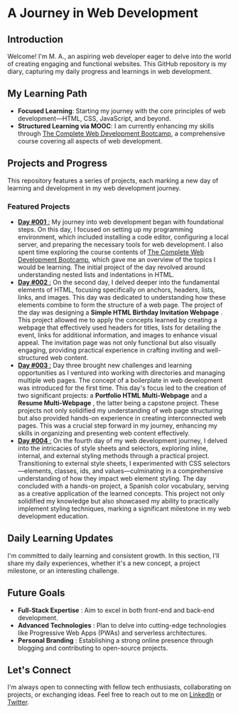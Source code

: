 # A Journey in Web Development

## Introduction

Welcome! I'm M. A., an aspiring web developer eager to delve into the world of creating engaging and functional websites. This GitHub repository is my diary, capturing my daily progress and learnings in web development.

## My Learning Path

- **Focused Learning**: Starting my journey with the core principles of web development—HTML, CSS, JavaScript, and beyond.
- **Structured Learning via MOOC**: I am currently enhancing my skills through [The Complete Web Development Bootcamp](https://www.udemy.com/course/the-complete-web-development-bootcamp/), a comprehensive course covering all aspects of web development.

## Projects and Progress

This repository features a series of projects, each marking a new day of learning and development in my web development journey.

### Featured Projects

- [**Day #001** :](Projects/Day_001/) My journey into web development began with foundational steps. On this day, I focused on setting up my programming environment, which included installing a code editor, configuring a local server, and preparing the necessary tools for web development. I also spent time exploring the course contents of [The Complete Web Development Bootcamp](https://www.udemy.com/course/the-complete-web-development-bootcamp/), which gave me an overview of the topics I would be learning. The initial project of the day revolved around understanding nested lists and indentations in HTML.
- [**Day #002** :](Projects/Day_002/) On the second day, I delved deeper into the fundamental elements of HTML, focusing specifically on anchors, headers, lists, links, and images. This day was dedicated to understanding how these elements combine to form the structure of a web page. The project of the day was designing a  **Simple HTML Birthday Invitation Webpage** . This project allowed me to apply the concepts learned by creating a webpage that effectively used headers for titles, lists for detailing the event, links for additional information, and images to enhance visual appeal. The invitation page was not only functional but also visually engaging, providing practical experience in crafting inviting and well-structured web content.
- [**Day #003** :](Projects/Day_003/) Day three brought new challenges and learning opportunities as I ventured into working with directories and managing multiple web pages. The concept of a boilerplate in web development was introduced for the first time. This day's focus led to the creation of two significant projects: a **Portfolio HTML Multi-Webpage** and a  **Resume Multi-Webpage** , the latter being a capstone project. These projects not only solidified my understanding of web page structuring but also provided hands-on experience in creating interconnected web pages. This was a crucial step forward in my journey, enhancing my skills in organizing and presenting web content effectively.
- [**Day #004** :](Projects/Day_004/) On the fourth day of my web development journey, I delved into the intricacies of style sheets and selectors, exploring inline, internal, and external styling methods through a practical project. Transitioning to external style sheets, I experimented with CSS selectors—elements, classes, ids, and values—culminating in a comprehensive understanding of how they impact web element styling. The day concluded with a hands-on project, a Spanish color vocabulary, serving as a creative application of the learned concepts. This project not only solidified my knowledge but also showcased my ability to practically implement styling techniques, marking a significant milestone in my web development education.

## Daily Learning Updates

I'm committed to daily learning and consistent growth. In this section, I'll share my daily experiences, whether it's a new concept, a project milestone, or an interesting challenge.

## Future Goals

* **Full-Stack Expertise** : Aim to excel in both front-end and back-end development.
* **Advanced Technologies** : Plan to delve into cutting-edge technologies like Progressive Web Apps (PWAs) and serverless architectures.
* **Personal Branding** : Establishing a strong online presence through blogging and contributing to open-source projects.

## Let's Connect

I'm always open to connecting with fellow tech enthusiasts, collaborating on projects, or exchanging ideas. Feel free to reach out to me on [LinkedIn](Your-LinkedIn-URL) or [Twitter](Your-Twitter-URL).
